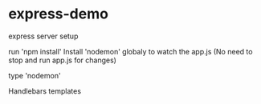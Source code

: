 # express-demo
express server setup

run 'npm install' 
Install 'nodemon' globaly to watch the app.js (No need to stop and run app.js for changes)

type 'nodemon' 

Handlebars templates 